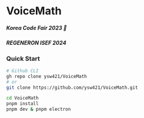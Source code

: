 # VoiceMath
##### Korea Code Fair 2023 🥉
##### REGENERON ISEF 2024

### Quick Start
```bash
# Github CLI
gh repo clone ysw421/VoiceMath
# or
git clone https://github.com/ysw421/VoiceMath.git

cd VoiceMath
pnpm install
pnpm dev & pnpm electron
```


